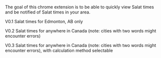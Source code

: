 The goal of this chrome extension is to be able to quickly view Salat times and be notified of Salat times in your area. 

V0.1
    Salat times for Edmonton, AB only

V0.2
    Salat times for anywhere in Canada (note: cities with two words might encounter errors)

V0.3
    Salat times for anywhere in Canada (note: cities with two words might encounter errors), with calculation method selectable